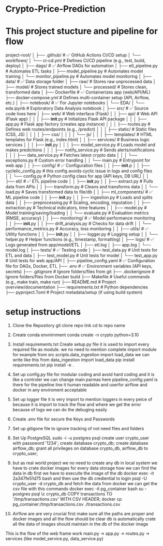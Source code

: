 # Crypto-Price-Prediction

# This project stucture and pipeline for flow
project-root/
│
├── .github/                         # ✅ GitHub Actions CI/CD setup
│   └── workflows/
│       └── ci-cd.yml                # Defines CI/CD pipeline (e.g., test, build, deploy)
│
├── dags/                            # ✅ Airflow DAGs for automation
│   ├── etl_pipeline.py              # Automates ETL tasks
│   ├── model_pipeline.py            # Automates model training
│   └── monitor_pipeline.py          # Automates model monitoring
│
├── data/                            # ✅ Data storage folder
│   ├── raw/                         # Stores raw unprocessed data
│   ├── model/                       # Stores trained models
│   └── processed/                   # Stores clean, transformed data
│
├── Dockerfile                       # ✅ Containerizes app (web/API/ML)
├── docker-compose.yml              # Defines multi-container setup (API, Airflow, etc.)
│
├── notebook/                        # ✅ For Jupyter notebooks
│   └── EDA/
│       └── eda.ipynb                # Exploratory Data Analysis notebook
│
├── src/                             # ✅ Source code lives here
│   ├── web/                         # Web interface (Flask)
│   │   ├── api/                     # Web API (Flask app)
│   │   │   ├── __init__.py          # Initializes Flask API package
│   │   │   ├── app.py               # Flask app factory (creates app instance)
│   │   │   ├── routes.py            # Defines web routes/endpoints (e.g., /predict)
│   │   │   ├── static/              # Static files (CSS, JS)
│   │   │   │   ├── css/
│   │   │   │   └── js/
│   │   │   ├── templates/           # HTML templates for Flask (e.g., index.html)
│   │   ├── services/                # Business logic services
│   │   │   ├── __init__.py
│   │   │   ├── model_service.py     # Loads model and makes predictions
│   │   │   ├── notify_service.py    # Sends alerts/notifications
│   │   │   ├── data_service.py      # Fetches latest crypto data
│   │   │   └── exceptions.py        # Custom error handling
│   │   └── main.py                  # Entrypoint for web app
│
│   ├── config/                      # ✅ Configuration files
│   │   ├── __init__.p
│   │   ├── cyclelic_config.py      # this config avoids cyclic issue in logs and config files           
│   │   └── config.py               # Python config class for app (API keys, DB URL)
│
│   ├── etl/                         # ✅ ETL pipeline code
│   │   ├── __init__.py
│   │   ├── extract.py              # Pulls data from APIs
│   │   ├── transform.py            # Cleans and transforms data
│   │   └── load.py                 # Saves transformed data to file/db
│
│   ├── ml_components/              # ✅ ML pipeline code
│   │   ├── __init__.py
│   │   ├── ingestion.py       # Loads and splits data
│   │   ├── preprocessing.py        # Scaling, encoding, imputation
│   │   ├── extraction.py   # Technical indicators, time features
│   │   ├── model.py                # Model training/saving/loading
│   │   └── evaluate.py             # Evaluation metrics (RMSE, accuracy)
│
│   ├── monitoring/                 # ✅ Model performance monitoring
│   │   ├── __init__.py
│   │   ├── drift_analysis.py       # Checks for data drift
│   │   └── performance_metrics.py  # Accuracy, loss monitoring
│
│   ├── utils/                      # ✅ Utility functions
│   │   ├── __init__.py
│   │   ├── logger.py               # Logging setup
│   │   └── helper.py               # Helper functions (e.g., timestamp, formatting)
│
├── logs/                            # ✅ Logs generated from app/model/ETL
│   ├── etl.log
│   ├── app.log
│   └── model.log
│
├── tests/                           # ✅ Testing code
│   ├── test_data.py                # Unit tests for ETL and data
│   ├── test_model.py               # Unit tests for model
│   └── test_app.py                 # Unit tests for web app/API
│
├── pipeline_config.yaml            # ✅ Configuration file for DAGs, Docker, ETL
├── .env                             # ✅ Environment variables (API keys, secrets)
├── .gitignore                      # Ignore folders/files from git
├── .dockerignore                   # Ignore folders/files from Docker build
├── Makefile                        # Useful commands (e.g., make train, make run)
├── README.md                       # Project overview/documentation
├── requirements.txt                # Python dependencies
├── pyproject.Toml                      # Project metadata/setup (if using build system)

# setup instructions
1. Clone the Repository
git clone repo link
cd to repo name

2. Create conda envnirnment 
conda create -n crypto python=3.10

3. Install requirements.txt 
Create setup.py file it is used to import every required file as module. we no need to mention complete import module for example 
from src.scripts.data_ingestion import load_data
we can write like this 
from data_ingestion import load_data
pip install requirements.txt
pip install -e .

4. Set up config.py file for modular coding and avoid hard coding and it is like a controler we can change main parmas here 
pipeline_config.yaml is there for the pipeline line it human readable and userfor airflow and docker in any enviroment acceptable 

5. Set up logger file it is very import to mention loggers in every peice of because it is import to track the flow and where we get the error because of logs we can do the debuging easily

6. Create .env file for secure the Keys and Passwords

7. Set up gitigone file to ignore tracking of not need files and folders

8. Set Up PostgreSQL 
sudo -i -u postgres
psql
create user crypto_user with passsword '1234';
create database crypto_db;
create database airflow_db;
grant all privileges on database crypto_db, airflow_db to crypto_user;

9. but as real world project we no need to create any db in local system we have to crate docker images for every data storage 
how we can find the data in db first we have to execuite the image of the db 
docker exec -it 2a347fe51d75 bash
and then use the db crediential to login
psql -U crypto_user -d crypto_db
and fetch the data
from docker we can get the csv file with this commands
docker exec -it pg_container bash
su - postgres
psql
\c crypto_db
COPY transactions TO '/tmp/transactions.csv' WITH CSV HEADER;
docker cp pg_container:/tmp/transactions.csv ./transactions.csv


10. Airflow are are very crucial first make sure all the paths are proper and docker images and all the flow should be clear db is automatically crate all the data of images should maintain in the db of the docker image 


This is the flow of the web frame work
main.py  →  app.py  →  routes.py  →  services (like model_service.py, data_service.py)
